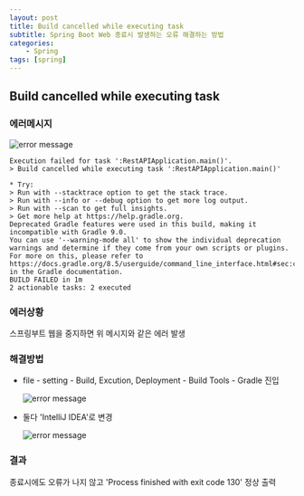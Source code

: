 ```yaml
---
layout: post
title: Build cancelled while executing task
subtitle: Spring Boot Web 종료시 발생하는 오류 해결하는 방법
categories:  
    - Spring
tags: [spring]
---
```


## Build cancelled while executing task

### 에러메시지

![error message]({{site.url}}/PostImages/2024-06-27-spring_boot_errorBuild_cancelled_while_executing_task_/1.png)

```
Execution failed for task ':RestAPIApplication.main()'.
> Build cancelled while executing task ':RestAPIApplication.main()'

* Try:
> Run with --stacktrace option to get the stack trace.
> Run with --info or --debug option to get more log output.
> Run with --scan to get full insights.
> Get more help at https://help.gradle.org.
Deprecated Gradle features were used in this build, making it incompatible with Gradle 9.0.
You can use '--warning-mode all' to show the individual deprecation warnings and determine if they come from your own scripts or plugins.
For more on this, please refer to https://docs.gradle.org/8.5/userguide/command_line_interface.html#sec:command_line_warnings in the Gradle documentation.
BUILD FAILED in 1m
2 actionable tasks: 2 executed
```

### 에러상황

스프링부트 웹을 중지하면 위 메시지와 같은 에러 발생


### 해결방법

- file - setting - Build, Excution, Deployment - Build Tools - Gradle 진입

    ![error message]({{site.url}}/PostImages/2024-06-27-spring_boot_errorBuild_cancelled_while_executing_task_/2.png)


- 둘다 'IntelliJ IDEA'로 변경

    ![error message]({{site.url}}/PostImages/2024-06-27-spring_boot_errorBuild_cancelled_while_executing_task_/3.png)



### 결과
종료시에도 오류가 나지 않고 'Process finished with exit code 130' 정상 출력 